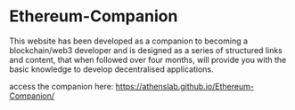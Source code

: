 # Ethereum-Companion

This website has been developed as a companion to becoming a blockchain/web3 developer and is designed as a series of structured links and content, that when followed over four months, will provide you with the basic knowledge to develop decentralised applications.

access the companion here:
https://athenslab.github.io/Ethereum-Companion/
